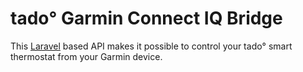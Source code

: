 # tado° Garmin Connect IQ Bridge

This [Laravel](https://laravel.com/) based API makes it possible to control your 
tado° smart thermostat from your Garmin device. 
